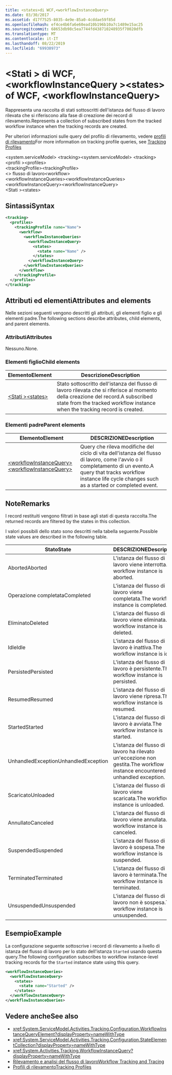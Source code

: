 ```yaml
---
title: <states>di WCF,<workflowInstanceQuery>
ms.date: 03/30/2017
ms.assetid: d17f7525-8035-4e9e-85a0-4cddae59f85d
ms.openlocfilehash: ef4ce4b6fa6e60ead10b196b10a7c1489e15ac25
ms.sourcegitcommit: 68653db98c5ea7744fd438710248935f70020dfb
ms.translationtype: MT
ms.contentlocale: it-IT
ms.lasthandoff: 08/22/2019
ms.locfileid: "69938973"
---
```

# <a name="states-of-wcf-workflowinstancequery"></a><span data-ttu-id="b69d9-102">\<Stati > di WCF, \<workflowInstanceQuery ></span><span class="sxs-lookup"><span data-stu-id="b69d9-102">\<states> of WCF, \<workflowInstanceQuery></span></span>

<span data-ttu-id="b69d9-103">Rappresenta una raccolta di stati sottoscritti dell'istanza del flusso di lavoro rilevata che si riferiscono alla fase di creazione dei record di rilevamento.</span><span class="sxs-lookup"><span data-stu-id="b69d9-103">Represents a collection of subscribed states from the tracked workflow instance when the tracking records are created.</span></span>  
  
<span data-ttu-id="b69d9-104">Per ulteriori informazioni sulle query del profilo di rilevamento, vedere [profili di rilevamento](../../../windows-workflow-foundation/tracking-profiles.md)</span><span class="sxs-lookup"><span data-stu-id="b69d9-104">For more information on tracking profile queries, see [Tracking Profiles](../../../windows-workflow-foundation/tracking-profiles.md)</span></span>  
  
<span data-ttu-id="b69d9-105">\<system.serviceModel> \<tracking></span><span class="sxs-lookup"><span data-stu-id="b69d9-105">\<system.serviceModel> \<tracking></span></span>  
<span data-ttu-id="b69d9-106">\<profili ></span><span class="sxs-lookup"><span data-stu-id="b69d9-106">\<profiles></span></span>  
<span data-ttu-id="b69d9-107">\<trackingProfile></span><span class="sxs-lookup"><span data-stu-id="b69d9-107">\<trackingProfile></span></span>  
<span data-ttu-id="b69d9-108">\<> flusso di lavoro</span><span class="sxs-lookup"><span data-stu-id="b69d9-108">\<workflow></span></span>  
<span data-ttu-id="b69d9-109">\<workflowInstanceQueries></span><span class="sxs-lookup"><span data-stu-id="b69d9-109">\<workflowInstanceQueries></span></span>  
<span data-ttu-id="b69d9-110">\<workflowInstanceQuery></span><span class="sxs-lookup"><span data-stu-id="b69d9-110">\<workflowInstanceQuery></span></span>  
<span data-ttu-id="b69d9-111">\<Stati ></span><span class="sxs-lookup"><span data-stu-id="b69d9-111">\<states></span></span>  
  
## <a name="syntax"></a><span data-ttu-id="b69d9-112">Sintassi</span><span class="sxs-lookup"><span data-stu-id="b69d9-112">Syntax</span></span>  
  
```xml  
<tracking>
  <profiles>
    <trackingProfile name="Name">
      <workflow>
        <workflowInstanceQueries>
          <workflowInstanceQuery>
            <states>
              <state name="Name" />
            </states>
          </workflowInstanceQuery>
        </workflowInstanceQueries>
      </workflow>
    </trackingProfile>
  </profiles>
</tracking>
```  
  
## <a name="attributes-and-elements"></a><span data-ttu-id="b69d9-113">Attributi ed elementi</span><span class="sxs-lookup"><span data-stu-id="b69d9-113">Attributes and elements</span></span>

<span data-ttu-id="b69d9-114">Nelle sezioni seguenti vengono descritti gli attributi, gli elementi figlio e gli elementi padre.</span><span class="sxs-lookup"><span data-stu-id="b69d9-114">The following sections describe attributes, child elements, and parent elements.</span></span>  
  
### <a name="attributes"></a><span data-ttu-id="b69d9-115">Attributi</span><span class="sxs-lookup"><span data-stu-id="b69d9-115">Attributes</span></span>  

<span data-ttu-id="b69d9-116">Nessuno.</span><span class="sxs-lookup"><span data-stu-id="b69d9-116">None.</span></span>  
  
### <a name="child-elements"></a><span data-ttu-id="b69d9-117">Elementi figlio</span><span class="sxs-lookup"><span data-stu-id="b69d9-117">Child elements</span></span>
  
|<span data-ttu-id="b69d9-118">Elemento</span><span class="sxs-lookup"><span data-stu-id="b69d9-118">Element</span></span>|<span data-ttu-id="b69d9-119">Descrizione</span><span class="sxs-lookup"><span data-stu-id="b69d9-119">Description</span></span>|  
|-------------|-----------------|  
|[<span data-ttu-id="b69d9-120">\<Stati ></span><span class="sxs-lookup"><span data-stu-id="b69d9-120">\<states></span></span>](state-of-wcf-workflowinstancequery.md)|<span data-ttu-id="b69d9-121">Stato sottoscritto dell'istanza del flusso di lavoro rilevata che si riferisce al momento della creazione del record.</span><span class="sxs-lookup"><span data-stu-id="b69d9-121">A subscribed state from the tracked workflow instance when the tracking record is created.</span></span>|  
  
### <a name="parent-elements"></a><span data-ttu-id="b69d9-122">Elementi padre</span><span class="sxs-lookup"><span data-stu-id="b69d9-122">Parent elements</span></span>  
  
|<span data-ttu-id="b69d9-123">Elemento</span><span class="sxs-lookup"><span data-stu-id="b69d9-123">Element</span></span>|<span data-ttu-id="b69d9-124">DESCRIZIONE</span><span class="sxs-lookup"><span data-stu-id="b69d9-124">Description</span></span>|  
|-------------|-----------------|  
|[<span data-ttu-id="b69d9-125">\<workflowInstanceQuery></span><span class="sxs-lookup"><span data-stu-id="b69d9-125">\<workflowInstanceQuery></span></span>](../windows-workflow-foundation/workflowinstancequery.md)|<span data-ttu-id="b69d9-126">Query che rileva modifiche del ciclo di vita dell'istanza del flusso di lavoro, come l'avvio o il completamento di un evento.</span><span class="sxs-lookup"><span data-stu-id="b69d9-126">A query that tracks workflow instance life cycle changes such as a started or completed event.</span></span>|  
  
## <a name="remarks"></a><span data-ttu-id="b69d9-127">Note</span><span class="sxs-lookup"><span data-stu-id="b69d9-127">Remarks</span></span>

<span data-ttu-id="b69d9-128">I record restituiti vengono filtrati in base agli stati di questa raccolta.</span><span class="sxs-lookup"><span data-stu-id="b69d9-128">The returned records are filtered by the states in this collection.</span></span>  
  
<span data-ttu-id="b69d9-129">I valori possibili dello stato sono descritti nella tabella seguente.</span><span class="sxs-lookup"><span data-stu-id="b69d9-129">Possible state values are described in the following table.</span></span>  
  
|<span data-ttu-id="b69d9-130">Stato</span><span class="sxs-lookup"><span data-stu-id="b69d9-130">State</span></span>|<span data-ttu-id="b69d9-131">DESCRIZIONE</span><span class="sxs-lookup"><span data-stu-id="b69d9-131">Description</span></span>|  
|-----------|-----------------|  
|<span data-ttu-id="b69d9-132">Aborted</span><span class="sxs-lookup"><span data-stu-id="b69d9-132">Aborted</span></span>|<span data-ttu-id="b69d9-133">L'istanza del flusso di lavoro viene interrotta.</span><span class="sxs-lookup"><span data-stu-id="b69d9-133">The workflow instance is aborted.</span></span>|  
|<span data-ttu-id="b69d9-134">Operazione completata</span><span class="sxs-lookup"><span data-stu-id="b69d9-134">Completed</span></span>|<span data-ttu-id="b69d9-135">L'istanza del flusso di lavoro viene completata.</span><span class="sxs-lookup"><span data-stu-id="b69d9-135">The workflow instance is completed.</span></span>|  
|<span data-ttu-id="b69d9-136">Eliminato</span><span class="sxs-lookup"><span data-stu-id="b69d9-136">Deleted</span></span>|<span data-ttu-id="b69d9-137">L'istanza del flusso di lavoro viene eliminata.</span><span class="sxs-lookup"><span data-stu-id="b69d9-137">The workflow instance is deleted.</span></span>|  
|<span data-ttu-id="b69d9-138">Idle</span><span class="sxs-lookup"><span data-stu-id="b69d9-138">Idle</span></span>|<span data-ttu-id="b69d9-139">L'istanza del flusso di lavoro è inattiva.</span><span class="sxs-lookup"><span data-stu-id="b69d9-139">The workflow instance is idle.</span></span>|  
|<span data-ttu-id="b69d9-140">Persisted</span><span class="sxs-lookup"><span data-stu-id="b69d9-140">Persisted</span></span>|<span data-ttu-id="b69d9-141">L'istanza del flusso di lavoro è persistente.</span><span class="sxs-lookup"><span data-stu-id="b69d9-141">The workflow instance is persisted.</span></span>|  
|<span data-ttu-id="b69d9-142">Resumed</span><span class="sxs-lookup"><span data-stu-id="b69d9-142">Resumed</span></span>|<span data-ttu-id="b69d9-143">L'istanza del flusso di lavoro viene ripresa.</span><span class="sxs-lookup"><span data-stu-id="b69d9-143">The workflow instance is resumed.</span></span>|  
|<span data-ttu-id="b69d9-144">Started</span><span class="sxs-lookup"><span data-stu-id="b69d9-144">Started</span></span>|<span data-ttu-id="b69d9-145">L'istanza del flusso di lavoro è avviata.</span><span class="sxs-lookup"><span data-stu-id="b69d9-145">The workflow instance is started.</span></span>|  
|<span data-ttu-id="b69d9-146">UnhandledException</span><span class="sxs-lookup"><span data-stu-id="b69d9-146">UnhandledException</span></span>|<span data-ttu-id="b69d9-147">L'istanza del flusso di lavoro ha rilevato un'eccezione non gestita.</span><span class="sxs-lookup"><span data-stu-id="b69d9-147">The workflow instance encountered an unhandled exception.</span></span>|  
|<span data-ttu-id="b69d9-148">Scaricato</span><span class="sxs-lookup"><span data-stu-id="b69d9-148">Unloaded</span></span>|<span data-ttu-id="b69d9-149">L'istanza del flusso di lavoro viene scaricata.</span><span class="sxs-lookup"><span data-stu-id="b69d9-149">The workflow instance is unloaded.</span></span>|  
|<span data-ttu-id="b69d9-150">Annullato</span><span class="sxs-lookup"><span data-stu-id="b69d9-150">Canceled</span></span>|<span data-ttu-id="b69d9-151">L'istanza del flusso di lavoro viene annullata.</span><span class="sxs-lookup"><span data-stu-id="b69d9-151">The workflow instance is canceled.</span></span>|  
|<span data-ttu-id="b69d9-152">Suspended</span><span class="sxs-lookup"><span data-stu-id="b69d9-152">Suspended</span></span>|<span data-ttu-id="b69d9-153">L'istanza del flusso di lavoro è sospesa.</span><span class="sxs-lookup"><span data-stu-id="b69d9-153">The workflow instance is suspended.</span></span>|  
|<span data-ttu-id="b69d9-154">Terminated</span><span class="sxs-lookup"><span data-stu-id="b69d9-154">Terminated</span></span>|<span data-ttu-id="b69d9-155">L'istanza del flusso di lavoro è terminata.</span><span class="sxs-lookup"><span data-stu-id="b69d9-155">The workflow instance is terminated.</span></span>|  
|<span data-ttu-id="b69d9-156">Unsuspended</span><span class="sxs-lookup"><span data-stu-id="b69d9-156">Unsuspended</span></span>|<span data-ttu-id="b69d9-157">L'istanza del flusso di lavoro non è sospesa.</span><span class="sxs-lookup"><span data-stu-id="b69d9-157">The workflow instance is unsuspended.</span></span>|  
  
## <a name="example"></a><span data-ttu-id="b69d9-158">Esempio</span><span class="sxs-lookup"><span data-stu-id="b69d9-158">Example</span></span>

<span data-ttu-id="b69d9-159">La configurazione seguente sottoscrive i record di rilevamento a livello di istanza del flusso di lavoro per lo stato dell'istanza `Started` usando questa query.</span><span class="sxs-lookup"><span data-stu-id="b69d9-159">The following configuration subscribes to workflow instance-level tracking records for the `Started` instance state using this query.</span></span>  
  
```xml  
<workflowInstanceQueries>
  <workflowInstanceQuery>
    <states>
      <state name="Started" />
    </states>
  </workflowInstanceQuery>
</workflowInstanceQueries>
```  
  
## <a name="see-also"></a><span data-ttu-id="b69d9-160">Vedere anche</span><span class="sxs-lookup"><span data-stu-id="b69d9-160">See also</span></span>

- <xref:System.ServiceModel.Activities.Tracking.Configuration.WorkflowInstanceQueryElement?displayProperty=nameWithType>
- <xref:System.ServiceModel.Activities.Tracking.Configuration.StateElementCollection?displayProperty=nameWithType>
- <xref:System.Activities.Tracking.WorkflowInstanceQuery?displayProperty=nameWithType>
- [<span data-ttu-id="b69d9-161">Rilevamento e analisi del flusso di lavoro</span><span class="sxs-lookup"><span data-stu-id="b69d9-161">Workflow Tracking and Tracing</span></span>](../../../windows-workflow-foundation/workflow-tracking-and-tracing.md)
- [<span data-ttu-id="b69d9-162">Profili di rilevamento</span><span class="sxs-lookup"><span data-stu-id="b69d9-162">Tracking Profiles</span></span>](../../../windows-workflow-foundation/tracking-profiles.md)

